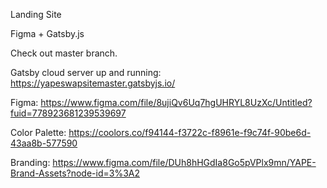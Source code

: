 Landing Site

Figma + Gatsby.js

Check out master branch. 

Gatsby cloud server up and running: 
https://yapeswapsitemaster.gatsbyjs.io/

Figma:
https://www.figma.com/file/8ujiQv6Uq7hgUHRYL8UzXc/Untitled?fuid=778923681239539697

Color Palette:
https://coolors.co/f94144-f3722c-f8961e-f9c74f-90be6d-43aa8b-577590

Branding: 
https://www.figma.com/file/DUh8hHGdIa8Go5pVPlx9mn/YAPE-Brand-Assets?node-id=3%3A2
